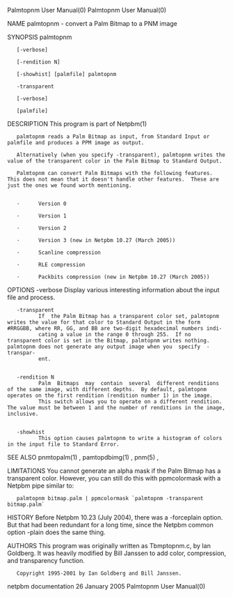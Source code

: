 Palmtopnm User Manual(0)                                                                                                                                                             Palmtopnm User Manual(0)



NAME
       palmtopnm - convert a Palm Bitmap to a PNM image


SYNOPSIS
       palmtopnm

       [-verbose]

       [-rendition N]

       [-showhist] [palmfile] palmtopnm

       -transparent

       [-verbose]

       [palmfile]


DESCRIPTION
       This program is part of Netpbm(1)

       palmtopnm reads a Palm Bitmap as input, from Standard Input or palmfile and produces a PPM image as output.

       Alternatively (when you specify -transparent), palmtopnm writes the value of the transparent color in the Palm Bitmap to Standard Output.

       Palmtopnm can convert Palm Bitmaps with the following features.  This does not mean that it doesn't handle other features.  These are just the ones we found worth mentioning.


       ·      Version 0

       ·      Version 1

       ·      Version 2

       ·      Version 3 (new in Netpbm 10.27 (March 2005))

       ·      Scanline compression

       ·      RLE compression

       ·      Packbits compression (new in Netpbm 10.27 (March 2005))



OPTIONS
       -verbose
              Display various interesting information about the input file and process.


       -transparent
              If  the Palm Bitmap has a transparent color set, palmtopnm writes the value for that color to Standard Output in the form #RRGGBB, where RR, GG, and BB are two-digit hexadecimal numbers indi-
              cating a value in the range 0 through 255.  If no transparent color is set in the Bitmap, palmtopnm writes nothing.  palmtopnm does not generate any output image when you  specify  -transpar-
              ent.


       -rendition N
              Palm  Bitmaps  may  contain  several  different renditions of the same image, with different depths.  By default, palmtopnm  operates on the first rendition (rendition number 1) in the image.
              This switch allows you to operate on a different rendition.  The value must be between 1 and the number of renditions in the image, inclusive.


       -showhist
              This option causes palmtopnm to write a histogram of colors in the input file to Standard Error.




SEE ALSO
       pnmtopalm(1) , pamtopdbimg(1) , pnm(5) ,


LIMITATIONS
       You cannot generate an alpha mask if the Palm Bitmap has a transparent color.  However, you can still do this with ppmcolormask with a Netpbm pipe similar to:

       palmtopnm bitmap.palm | ppmcolormask `palmtopnm -transparent bitmap.palm`


HISTORY
       Before Netpbm 10.23 (July 2004), there was a -forceplain option.  But that had been redundant for a long time, since the Netpbm common option -plain does the same thing.


AUTHORS
       This program was originally written as Tbmptopnm.c, by Ian Goldberg.  It was heavily modified by Bill Janssen to add color, compression, and transparency function.

       Copyright 1995-2001 by Ian Goldberg and Bill Janssen.



netpbm documentation                                                                           26 January 2005                                                                       Palmtopnm User Manual(0)
